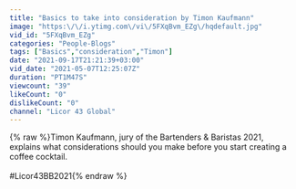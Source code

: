 ```yaml
---
title: "Basics to take into consideration by Timon Kaufmann"
image: "https:\/\/i.ytimg.com\/vi\/5FXqBvm_EZg\/hqdefault.jpg"
vid_id: "5FXqBvm_EZg"
categories: "People-Blogs"
tags: ["Basics","consideration","Timon"]
date: "2021-09-17T21:21:39+03:00"
vid_date: "2021-05-07T12:25:07Z"
duration: "PT1M47S"
viewcount: "39"
likeCount: "0"
dislikeCount: "0"
channel: "Licor 43 Global"
---
```

{% raw %}Timon Kaufmann, jury of the Bartenders &amp; Baristas 2021, explains what considerations should you make before you start creating a coffee cocktail.<br /><br />#Licor43BB2021{% endraw %}
